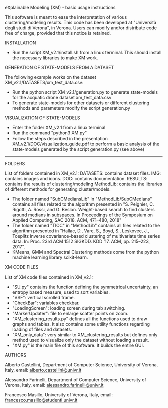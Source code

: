 eXplainable Modeling (XM) - basic usage instructions

This software is meant to ease the interpretation of various clustering/modeling results.
This code has been developed at "Università degli studi di Verona", in Verona. Users can modify and/or distribute code free of charge, provided that this notice is retained.

INSTALLATION

- Run the script XM_v2.1/install.sh from a linux terminal. This should install the necessary libraries to make XM work.


GENERATION OF STATE-MODELS FROM A DATASET

The following example works on the dataset XM_v2.1/DATASETS/xm_test_data.csv:
- Run the python script XM_v2.1/generation.py to generate state-models for the acquatic drone dataset xm_test_data.csv
- To generate state-models for other datasets or different clustering methods and parameters modify the script generation.py


VISUALIZATION OF STATE-MODELS

- Enter the folder XM_v2.1 from a linux terminal
- Run the command "python3 XM.py"
- Follow the steps described in the presentation XM_v2.1/DOC/visualization_guide.pdf to perform a basic analysis of the state-models generated by the script generation.py (see above)


-------------------------------------------------------------------------------------------------------------------------------------------
FOLDERS

List of folders contained in XM_v2.1:
DATASETS: contains dataset files.
IMG: contains images and icons.
DOC: contains documentation.
RESULTS: contains the results of clustering/modeling
MethodLib: contains the libraries of different methods for generating cluster/models.

- The folder named "SubCMediansLib" in "MethodLib/SubCMedians" contains all files related to the algorithm presented in "S. Peignier, C. Rigotti, A. Rossi, and G. Beslon. Weight-based search to find clusters around medians in subspaces. In Proceedings of the Symposium on Applied Computing, SAC 2018. ACM, 471–480, 2018"
- The folder named "TICC" in "MethodLib" contains all files related to the algorithm presented in "Hallac, D., Vare, S., Boyd, S., Leskovec, J., Toeplitz inverse covariance-based clustering of multivariate time series data. In: Proc. 23rd ACM 1512 SIGKDD. KDD ’17. ACM, pp. 215–223, 2017".
- KMeans, GMM and Spectral Clustering methods come from the python machine learning library scikit-learn. 


XM CODE FILES

List of XM code files contained in XM_v2.1:
- "SU.py" contains the function defining the symmetrical uncertainty, an entropy based measure, used to sort variables.
- "VSF": vertical scrolled frame.
- "CheckBar": variables checkbar.
- "LoadingScreen": loading screen during tab switching.
- "MarkerUpdater": file to enlarge scatter points on zoom.
- "XM_clustering_results.py" defines all the functions used to draw graphs and tables. It also contains some utility functions regarding loading of files and datasets.
- "XM_only_data": very similar to XM_clustering_results but defines only method used to visualize only the dataset without loading a result.
- "XM.py" is the main file of this software. It builds the entire GUI.


AUTHORS

Alberto Castellini, Department of Computer Science, University of Verona, Italy, email: alberto.castellini@univr.it

Alessandro Farinelli, Department of Computer Science, University of Verona, Italy, email: alessandro.farinelli@univr.it

Francesco Masillo, University of Verona, Italy, email: francesco.masillo@studenti.univr.it

